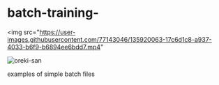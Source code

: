 # batch-training-

<img
src="https://user-images.githubusercontent.com/77143046/135920063-17c6d1c8-a937-4033-b6f9-b6894ee6bdd7.mp4"
<p align="left"> <img src="https://komarev.com/ghpvc/?username=oreki-san&label=Profile%20views&color=0e75b6&style=flat" alt="oreki-san" /> </p>

examples of simple batch files 
